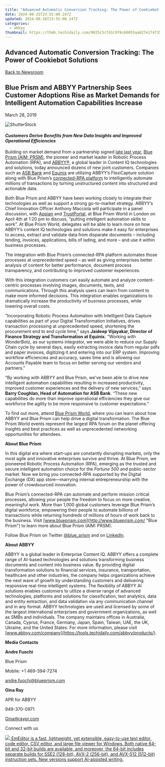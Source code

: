 ```yaml
---
title: "Advanced Automatic Conversion Tracking: The Power of Cookiebot Solutions"
date: 2024-08-25T23:55:00.247Z
updated: 2024-08-26T23:55:00.247Z
categories:
  - abbyy
thumbnail: https://thmb.techidaily.com/0825c5cfd1c9f8c60055aa627e174f35756a5c00a4e026b76fba822f7faa2ec3.jpg
---
```


## Advanced Automatic Conversion Tracking: The Power of Cookiebot Solutions

[Back to Newsroom](https://tools.techidaily.com/abbyy/products/)

## Blue Prism and ABBYY Partnership Sees Customer Adoptions Rise as Market Demands for Intelligent Automation Capabilities Increase

March 28, 2019

![ShutterStock](https://content.abbyy.com/-/media/project/abbyy/abbyy/branchtemplates/shutterstock_1272462163_1296-x-729.jpg?h=729&iar=0&w=1296)

#### _Customers Derive Benefits from New Data Insights and Improved Operational Efficiencies_

  
Building on market demand from a partnership signed [late last year](https://www.blueprism.com/news/blue-prism-and-abbyy-partner-to-integrate-intelligent-optical-character-recognition-ocr-capabilities-with-enterprise-grade-robotic-process-automation-rpa "Blue Prism partnership news"), [Blue Prism (AIM: PRSM)](https://www.blueprism.com/investors "Blue Prism's investors"), the pioneer and market leader in Robotic Process Automation (RPA), and [ABBYY®](https://www.abbyy.com "ABBYY"), a global leader in Content IQ technologies and solutions, today announced dozens of new joint customers. Companies such as [ASB Bank](https://www.asb.co.nz/ "ASB Bank") and [Equinix](https://www.equinix.com/ "Equinix") are utilizing ABBYY’s FlexiCapture solution along with Blue Prism’s [connected-RPA platform](https://www.blueprism.com/news/blue-prism-drives-new-era-of-collaborative-innovation-and-intelligent-automation-with-connected-rpa "Blue Prism RPA news") to intelligently automate millions of transactions by turning unstructured content into structured and actionable data.

Both Blue Prism and ABBYY have been working closely to integrate their technologies as well as support a strong go-to-market strategy. ABBYY’s Chief Innovation Officer Anthony Macciola will participate in a panel discussion, with [Appian](https://www.appian.com/platform/robotic-process-automation-rpa/ "Appian") and [TrustPortal](https://www.trustportal.org/ "TrustPortal"), at Blue Prism World in London on April 4th at 1:20 pm to discuss, “putting intelligent automation skills to work”. At Blue Prism World, delegates will be able to learn more on how ABBYY’s content IQ technologies and solutions make it easy for enterprises to access, extract and validate data from disparate documents – including lending, invoices, applications, bills of lading, and more – and use it within business processes.

The integration with Blue Prism’s connected-RPA platform automates those processes at unprecedented speed – as well as giving enterprises better analysis of content for better performance, document process transparency, and contributing to improved customer experiences.

With this integration customers can easily automate and analyze content-centric processes involving images, documents, texts, and communications. Through this analysis users can learn from content to make more informed decisions. This integration enables organizations to dramatically increase the productivity of business processes, while lowering overall costs.

“Incorporating Robotic Process Automation with Intelligent Data Capture capabilities as part of your Digital Transformation Initiatives, drives transaction processing at unprecedented speed, shortening the procurement end to end cycle time,” says **Jaideep Vijayakar, Director of Finance Strategy and Transformation at Equinix.** “Working with WonderBotz, as our systems integrator, we were able to reduce our Supply Chain cycle by several days, easily extracting invoice data from regular pdfs and paper invoices, digitizing it and entering into our ERP system. Improving workflow efficiencies and accuracy, saves time and is allowing our Accounts Payable team to focus on better serving our vendors and partners."

“By working with ABBYY and Blue Prism, we’ve been able to drive new intelligent automation capabilities resulting in increased productivity, improved customer experiences and the delivery of new services,” says **Barry Coughlan, Head of Automation for ASB Bank**. “These new capabilities do more than improve operational efficiencies they give our workforce the agility to be more responsive to customer expectations.”

To find out more, attend [Blue Prism World](https://blueprismworld.com/ "Blue Prism World"), where you can learn about how ABBYY and Blue Prism can help drive a digital transformation. The Blue Prism World events represent the largest RPA forum on the planet offering insights and best practices as well as unprecedented networking opportunities for attendees.

  
**About Blue Prism** 

In this digital era where start-ups are constantly disrupting markets, only the most agile and innovative enterprises survive and thrive. At Blue Prism, we pioneered Robotic Process Automation (RPA), emerging as the trusted and secure intelligent automation choice for the _Fortune 500_ and public-sector market. Now we bring you connected-RPA supported by the Digital Exchange (DX) app store—marrying internal entrepreneurship with the power of crowdsourced innovation.

Blue Prism’s connected-RPA can automate and perform mission critical processes, allowing your people the freedom to focus on more creative, meaningful work. More than 1,000 global customers leverage Blue Prism’s digital workforce, empowering their people to automate billions of transactions while returning hundreds of millions of hours of work back to the business. Visit [www.blueprism.com](http://www.blueprism.com/ "Blue Prism") to learn more about Blue Prism (AIM: PRSM).

Follow Blue Prism on Twitter [@blue\_prism](https://twitter.com/blue%5Fprism "Blue Prism on twitter") and on [LinkedIn](https://www.linkedin.com/company/blue-prism-limited "Blue Prism on LinkedIn").

  
**About ABBYY** 

ABBYY is a global leader in Enterprise Content IQ. ABBYY offers a complete range of AI-based technologies and solutions transforming business documents and content into business value. By providing digital transformation solutions to financial services, insurance, transportation, healthcare and other industries, the company helps organizations achieve the next wave of growth by understanding customers and delivering responsive real-time intelligent systems. The flexibility of ABBYY AI solutions enables customers to utilize a diverse range of advanced technologies, platforms and solutions for classification, text analytics, data and entity extraction, and data validation via any communication channel and in any format. ABBYY technologies are used and licensed by some of the largest international enterprises and government organizations, as well as SMBs and individuals. The company maintains offices in Australia, Canada, Cyprus, France, Germany, Japan, Spain, Taiwan, UAE, the UK, Ukraine, and the United States. For more information, please visit [www.abbyy.com/company](https://tools.techidaily.com/abbyy/products/).

  
**Media Contacts**

**Andre Fuochi**

Blue Prism

Mobile: +1 469-394-7274

[andre.fuochi@blueprism.com](https://tools.techidaily.com/abbyy/products/)

  
**Gina Ray**

APR for ABBYY

949-370-0971

[Gina@raypr.com](https://tools.techidaily.com/abbyy/products/)

Connect with us

<ins class="adsbygoogle"
     style="display:block"
     data-ad-format="autorelaxed"
     data-ad-client="ca-pub-7571918770474297"
     data-ad-slot="1223367746"></ins>



<ins class="adsbygoogle"
     style="display:block"
     data-ad-client="ca-pub-7571918770474297"
     data-ad-slot="8358498916"
     data-ad-format="auto"
     data-full-width-responsive="true"></ins>

<!-- affiliate ads begin -->
<a href="https://shop.emeditor.com/order/checkout.php?PRODS=4610657&QTY=1&AFFILIATE=108875&CART=1"><img src="https://www.emeditor.com/wp-content/uploads/2024/06/emeditor_chat_ai.png" border="0">
EmEditor is a fast, lightweight, yet extensible, easy-to-use text editor, code editor, CSV editor, and large file viewer for Windows. Both native 64-bit and 32-bit builds are available, and moreover, the 64-bit includes separate builds for SSE2 (128-bit), AVX-2 (256-bit), and AVX-512 (512-bit) instruction sets. New versions support AI-assisted writing.</a>
<!-- affiliate ads end -->

